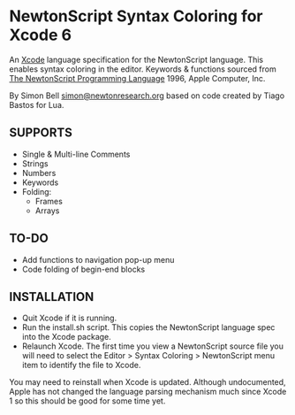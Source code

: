 NewtonScript Syntax Coloring for Xcode 6
====

An [Xcode](https://developer.apple.com/xcode/downloads/) language specification for the NewtonScript language.
This enables syntax coloring in the editor.
Keywords & functions sourced from [The NewtonScript Programming Language](http://manuals.info.apple.com/en_US/NewtonScriptProgramLanguage.PDF) 1996, Apple Computer, Inc.

By Simon Bell <simon@newtonresearch.org> based on code created by Tiago Bastos for Lua.

SUPPORTS
----

* Single & Multi-line Comments
* Strings
* Numbers
* Keywords
* Folding:
	* Frames
	* Arrays

TO-DO
----

* Add functions to navigation pop-up menu
* Code folding of begin-end blocks

INSTALLATION
----

* Quit Xcode if it is running.
* Run the install.sh script. This copies the NewtonScript language spec into the Xcode package.
* Relaunch Xcode. The first time you view a NewtonScript source file you will need to select the Editor > Syntax Coloring > NewtonScript menu item to identify the file to Xcode.

You may need to reinstall when Xcode is updated.
Although undocumented, Apple has not changed the language parsing mechanism much since Xcode 1 so this should be good for some time yet.
